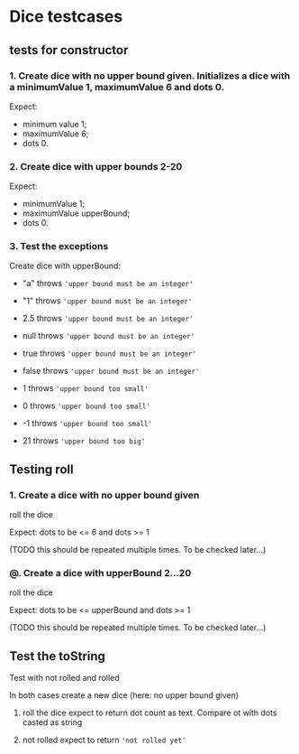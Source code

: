 # Dice testcases

## tests for constructor

### 1. Create dice with no upper bound given. Initializes a dice with a minimumValue 1, maximumValue 6 and dots 0.

Expect:

-   minimum value 1;
-   maximumValue 6;
-   dots 0.

### 2. Create dice with upper bounds 2-20

Expect:

-   minimumValue 1;
-   maximumValue upperBound;
-   dots 0.

### 3. Test the exceptions

Create dice with upperBound:

-   "a" throws `'upper bound must be an integer'`
-   "1" throws `'upper bound must be an integer'`
-   2.5 throws `'upper bound must be an integer'`
-   null throws `'upper bound must be an integer'`
-   true throws `'upper bound must be an integer'`
-   false throws `'upper bound must be an integer'`

-   1 throws `'upper bound too small'`
-   0 throws `'upper bound too small'`
-   -1 throws `'upper bound too small'`

-   21 throws `'upper bound too big'`

## Testing roll

### 1. Create a dice with no upper bound given

roll the dice

Expect:
dots to be <= 6
and dots >= 1

(TODO this should be repeated multiple times. To be checked later...)

### @. Create a dice with upperBound 2...20

roll the dice

Expect:
dots to be <= upperBound
and dots >= 1

(TODO this should be repeated multiple times. To be checked later...)

## Test the toString

Test with not rolled and rolled

In both cases create a new dice (here: no upper bound given)

1. roll the dice
   expect to return dot count as text. Compare ot with dots casted as string

2. not rolled
   expect to return `'not rolled yet'`
